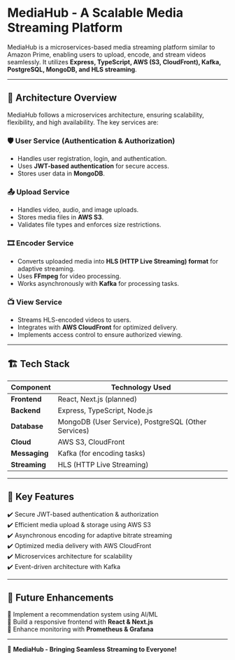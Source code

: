 # MediaHub - A Scalable Media Streaming Platform

MediaHub is a microservices-based media streaming platform similar to Amazon Prime, enabling users to upload, encode, and stream videos seamlessly. It utilizes **Express, TypeScript, AWS (S3, CloudFront), Kafka, PostgreSQL, MongoDB, and HLS streaming**.

---

## 🚀 Architecture Overview
MediaHub follows a microservices architecture, ensuring scalability, flexibility, and high availability. The key services are:

### 🛡️ User Service (Authentication & Authorization)
- Handles user registration, login, and authentication.
- Uses **JWT-based authentication** for secure access.
- Stores user data in **MongoDB**.

### 📤 Upload Service
- Handles video, audio, and image uploads.
- Stores media files in **AWS S3**.
- Validates file types and enforces size restrictions.

### 🎞️ Encoder Service
- Converts uploaded media into **HLS (HTTP Live Streaming) format** for adaptive streaming.
- Uses **FFmpeg** for video processing.
- Works asynchronously with **Kafka** for processing tasks.

### 📺 View Service
- Streams HLS-encoded videos to users.
- Integrates with **AWS CloudFront** for optimized delivery.
- Implements access control to ensure authorized viewing.

---

## 🏗️ Tech Stack
| Component      | Technology Used |
|--------------|----------------|
| **Frontend** | React, Next.js (planned) |
| **Backend**  | Express, TypeScript, Node.js |
| **Database** | MongoDB (User Service), PostgreSQL (Other Services) |
| **Cloud**    | AWS S3, CloudFront |
| **Messaging** | Kafka (for encoding tasks) |
| **Streaming** | HLS (HTTP Live Streaming) |

---

## 📌 Key Features
✔️ Secure JWT-based authentication & authorization  
✔️ Efficient media upload & storage using AWS S3  
✔️ Asynchronous encoding for adaptive bitrate streaming  
✔️ Optimized media delivery with AWS CloudFront  
✔️ Microservices architecture for scalability  
✔️ Event-driven architecture with Kafka  

---

## 📜 Future Enhancements
🔹 Implement a recommendation system using AI/ML  
🔹 Build a responsive frontend with **React & Next.js**  
🔹 Enhance monitoring with **Prometheus & Grafana**  

---

🚀 **MediaHub - Bringing Seamless Streaming to Everyone!**


